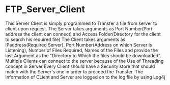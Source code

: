 # FTP_Server_Client
This Server Client is simply programmed to Transfer a file from server to client upon request.
The Server takes arguments as Port Number(Port address the client can connect) and Access Folder(Directory for the client to search his required file)
The Client takes arguments as IPaddress(Required Server), Port Number(Address on which Server is Listening), Number of Files Required, Names of the Files and provide the last Argument as the "Directory to Which the files should be downloaded".
Multiple Clients can connect to the server because of the Use of Threading concept in Server
Every Client should have a Security store that should match with the Server's one in order to proceed the Transfer.
The Information of CLient and Server are logged on to the log file by using Log4j
